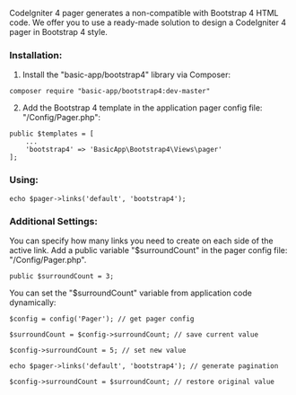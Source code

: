 CodeIgniter 4 pager generates a non-compatible with Bootstrap 4 HTML code. We offer you to use a ready-made solution to design a CodeIgniter 4 pager in Bootstrap 4 style.

### Installation:

1. Install the "basic-app/bootstrap4" library via Composer:

```
composer require "basic-app/bootstrap4:dev-master"
```

2. Add the Bootstrap 4 template in the application pager config file: "/Config/Pager.php":

```
public $templates = [
    ...
    'bootstrap4' => 'BasicApp\Bootstrap4\Views\pager'
];
```

### Using:

```
echo $pager->links('default', 'bootstrap4');
```

### Additional Settings:

You can specify how many links you need to create on each side of the active link. Add a public variable "$surroundCount" in the pager config file: "/Config/Pager.php".

```
public $surroundCount = 3;
```

You can set the "$surroundCount" variable from application code dynamically:

```
$config = config('Pager'); // get pager config

$surroundCount = $config->surroundCount; // save current value

$config->surroundCount = 5; // set new value

echo $pager->links('default', 'bootstrap4'); // generate pagination

$config->surroundCount = $surroundCount; // restore original value 

```